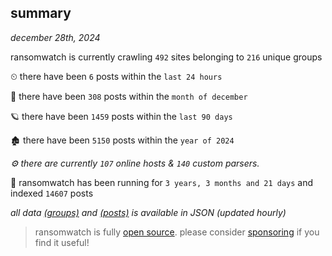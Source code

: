 
## summary
_december 28th, 2024_

ransomwatch is currently crawling `492` sites belonging to `216` unique groups

⏲ there have been `6` posts within the `last 24 hours`

🦈 there have been `308` posts within the `month of december`

🪐 there have been `1459` posts within the `last 90 days`

🏚 there have been `5150` posts within the `year of 2024`

_⚙️ there are currently `107` online hosts & `140` custom parsers._

🦕 ransomwatch has been running for `3 years, 3 months and 21 days` and indexed `14607` posts

_all data  [(groups)](http://ransomwhat.telemetry.ltd/groups) and [(posts)](http://ransomwhat.telemetry.ltd/posts) is available in JSON (updated hourly)_

> ransomwatch is fully [open source](https://github.com/joshhighet/ransomwatch#ransomwatch--). please consider [sponsoring](https://github.com/sponsors/joshhighet) if you find it useful!
